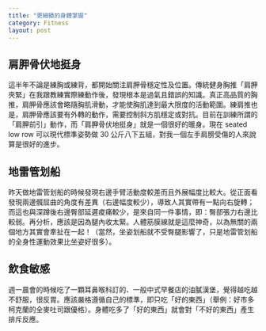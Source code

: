 ```yaml
---
title: "更細緻的身體掌握"
category: Fitness
layout: post
---
```


## 肩胛骨伏地挺身

這半年不論是練胸或練背，都開始關注肩胛骨穩定性及位置。傳統健身胸推「肩胛夾緊」在我跟教練實際練動作後，發現根本是過氣且錯誤的知識。真正高品質的胸推，肩胛骨應該會略隨胸肌滑動，才能使胸肌達到最大限度的活動範圍。練肩推也是，肩胛骨應該要有外轉的動作，需要控制斜方肌穩定或對抗。目前在訓練所謂的「肩胛前引」動作，而「肩胛骨伏地挺身」就是一個很好的暖身。現在 seated low row 可以現代標準姿勢做 30 公斤八下五組，對我一個左手肩膀受傷的人來說算是很好的進步。

## 地雷管划船

昨天做地雷管划船的時候發現右邊手臂活動度較差而且外展幅度比較大。從正面看發現兩邊髖屈曲的角度有差異（右邊幅度較少），導致人其實帶有一點向右旋轉；而這也與深蹲後右邊臀部延遲痠痛較少，是來自同一件事情，即：臀部張力右邊比較弱。再分析，應該是因為腿內收太緊。人體筋膜線就是這麼神奇，以為無關的兩個地方其實會牽扯在一起！（當然，坐姿划船就不受臀腿影響了，只是地雷管划船的全身性運動效果比坐姿好很多）。

## 飲食敏感

週一晨會的時候吃了一顆耳鼻喉科訂的、一般中式早餐店的油膩漢堡，覺得越吃越不舒服，很反胃。應該嚴格遵循自己的標準，即只吃「好的東西」（舉例：好市多柯克蘭的全麥吐司跟優格）。身體吃多了「好的東西」就會對「不好的東西」產生排斥反應。
